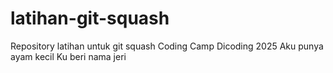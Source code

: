 # latihan-git-squash
Repository latihan untuk git squash Coding Camp Dicoding 2025
Aku punya ayam kecil
Ku beri nama jeri
